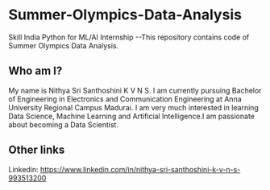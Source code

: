# Summer-Olympics-Data-Analysis
Skill India Python for ML/AI Internship --This repository contains code of Summer Olympics Data Analysis. 

## Who am I?
My name is Nithya Sri Santhoshini K V N S. I am currently pursuing Bachelor of Engineering in Electronics and Communication Engineering at Anna University Regional Campus Madurai. I am very much interested in learning Data Science, Machine Learning and Artificial Intelligence.I am passionate about becoming a Data Scientist.

## Other links

 Linkedin: https://www.linkedin.com/in/nithya-sri-santhoshini-k-v-n-s-993513200
